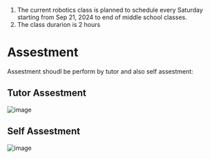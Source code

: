 1. The current robotics class is planned to schedule every Saturday starting from Sep 21, 2024 to end of middle school classes.
2. The class durarion is 2 hours

# Assestment

Assestment shoudl be perform by tutor and also self assestment:

## Tutor Assestment

![image](https://github.com/user-attachments/assets/15c4ac4d-e6f2-412b-9fb5-5150231e17a0)

## Self Assestment

![image](https://github.com/user-attachments/assets/d2135d3d-e7e2-459b-9a93-e966cb02525e)
